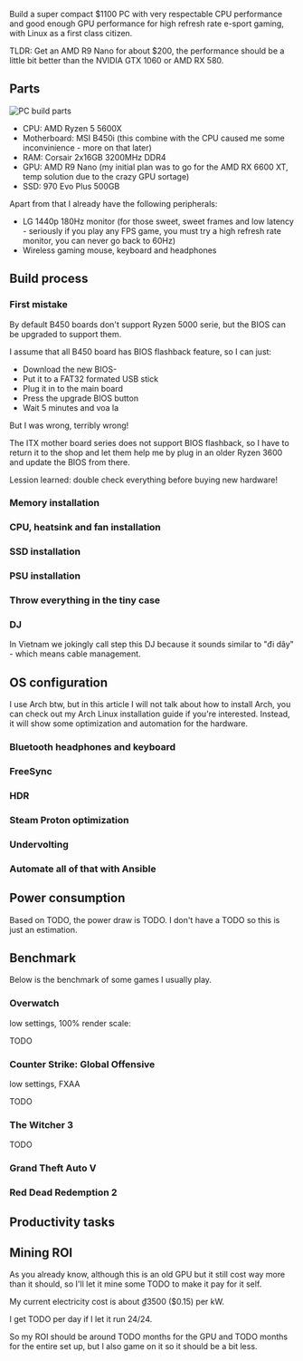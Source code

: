 Build a super compact $1100 PC with very respectable CPU performance and good enough GPU performance for high refresh rate e-sport gaming, with Linux as a first class citizen.

TLDR: Get an AMD R9 Nano for about $200, the performance should be a little bit better than the NVIDIA GTX 1060 or AMD RX 580.

## Parts

![PC build parts](images/pc_build_parts.jpg)

- CPU: AMD Ryzen 5 5600X
- Motherboard: MSI B450i (this combine with the CPU caused me some inconvinience - more on that later)
- RAM: Corsair 2x16GB 3200MHz DDR4
- GPU: AMD R9 Nano (my initial plan was to go for the AMD RX 6600 XT, temp solution due to the crazy GPU sortage)
- SSD: 970 Evo Plus 500GB

Apart from that I already have the following peripherals:

- LG 1440p 180Hz monitor (for those sweet, sweet frames and low latency - seriously if you play any FPS game, you must try a high refresh rate monitor, you can never go back to 60Hz)
- Wireless gaming mouse, keyboard and headphones

## Build process

### First mistake

By default B450 boards don't support Ryzen 5000 serie, but the BIOS can be upgraded to support them.

I assume that all B450 board has BIOS flashback feature, so I can just:

- Download the new BIOS-
- Put it to a FAT32 formated USB stick
- Plug it in to the main board
- Press the upgrade BIOS button
- Wait 5 minutes and voa la

But I was wrong, terribly wrong!

The ITX mother board series does not support BIOS flashback, so I have to return it to the shop and let them help me by plug in an older Ryzen 3600 and update the BIOS from there.

Lession learned: double check everything before buying new hardware!

### Memory installation



### CPU, heatsink and fan installation



### SSD installation



### PSU installation



### Throw everything in the tiny case



### DJ

In Vietnam we jokingly call step this DJ because it sounds similar to "đi dây" - which means cable management.

## OS configuration

I use Arch btw, but in this article I will not talk about how to install Arch, you can check out my Arch Linux installation guide if you're interested.
Instead, it will show some optimization and automation for the hardware.

### Bluetooth headphones and keyboard

### FreeSync

### HDR

### Steam Proton optimization

### Undervolting

### Automate all of that with Ansible

## Power consumption

Based on TODO, the power draw is TODO. I don't have a TODO so this is just an estimation.

## Benchmark

Below is the benchmark of some games I usually play.

### Overwatch

low settings, 100% render scale:

TODO

### Counter Strike: Global Offensive

low settings, FXAA

TODO

### The Witcher 3

TODO

### Grand Theft Auto V


### Red Dead Redemption 2

## Productivity tasks

## Mining ROI

As you already know, although this is an old GPU but it still cost way more than it should, so I'll let it mine some TODO to make it pay for it self.

My current electricity cost is about ₫3500 ($0.15) per kW.

I get TODO per day if I let it run 24/24.

So my ROI should be around TODO months for the GPU and TODO months for the entire set up, but I also game on it so it should be a bit less.
